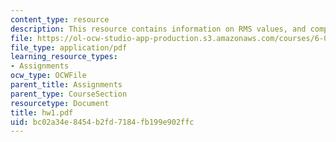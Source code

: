```yaml
---
content_type: resource
description: This resource contains information on RMS values, and complex numbers.
file: https://ol-ocw-studio-app-production.s3.amazonaws.com/courses/6-071j-introduction-to-electronics-signals-and-measurement-spring-2006/bc02a34e8454b2fd7184fb199e902ffc_hw1.pdf
file_type: application/pdf
learning_resource_types:
- Assignments
ocw_type: OCWFile
parent_title: Assignments
parent_type: CourseSection
resourcetype: Document
title: hw1.pdf
uid: bc02a34e-8454-b2fd-7184-fb199e902ffc
---
```

